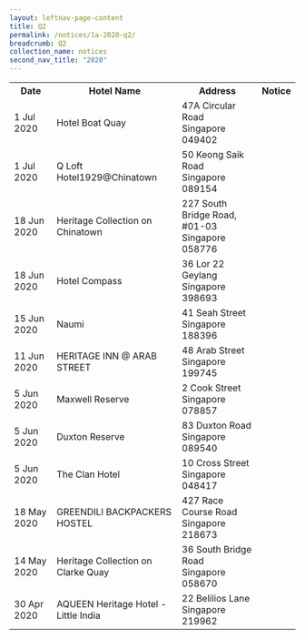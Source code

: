 ```yaml
---
layout: leftnav-page-content
title: Q2
permalink: /notices/1a-2020-q2/
breadcrumb: Q2 
collection_name: notices
second_nav_title: "2020"
---
```


<table>
   <tr>
    <th>Date</th>
    <th>Hotel Name</th>
    <th>Address</th>
    <th>Notice</th>
  </tr>
    <tr>
    <td>1 Jul 2020</td>
    <td>Hotel Boat Quay</td>
    <td>47A Circular Road<br>Singapore 049402<br></td>
    <td><a href="/files/Hotel Boat Quay.pdf"></a></td>
  </tr>
   <tr>
    <td>1 Jul 2020</td>
    <td>Q Loft Hotel1929@Chinatown</td>
    <td>50 Keong Saik Road<br>Singapore 089154<br></td>
    <td><a href="/files/Q Loft Hotel1929atChinatown.pdf"></a></td>
  </tr>
    <tr>
    <td>18 Jun 2020</td>
    <td>Heritage Collection on Chinatown</td>
    <td>227 South Bridge Road, #01-03 <br>Singapore 058776<br></td>
    <td><a href="/files/Heritage Collection on Chinatown.pdf"></a></td>
  </tr>
    <tr>
    <td>18 Jun 2020</td>
    <td>Hotel Compass</td>
    <td>36 Lor 22 Geylang <br>Singapore 398693<br></td>
    <td><a href="/files/Hotel Compass.pdf"></a></td>
  </tr>
    <tr>
    <td>15 Jun 2020</td>
    <td>Naumi</td>
    <td>41 Seah Street <br>Singapore 188396<br></td>
    <td><a href="/files/Naumi.pdf"></a></td>
  </tr>
   <tr>
    <td>11 Jun 2020</td>
    <td>HERITAGE INN @ ARAB STREET</td>
    <td>48 Arab Street <br>Singapore 199745<br></td>
    <td><a href="/files/HERITAGE INN at ARAB STREET.pdf"></a></td>
  </tr>
   <tr>
    <td>5 Jun 2020</td>
    <td>Maxwell Reserve</td>
    <td>2 Cook Street <br>Singapore 078857<br></td>
    <td><a href="/files/Maxwell Reserve.pdf"></a></td>
  </tr>
   <tr>
    <td>5 Jun 2020</td>
    <td>Duxton Reserve</td>
    <td>83 Duxton Road <br>Singapore 089540<br></td>
    <td><a href="/files/Duxton Reserve.pdf"></a></td>
  </tr>
   <tr>
    <td>5 Jun 2020</td>
    <td>The Clan Hotel</td>
    <td>10 Cross Street <br>Singapore 048417<br></td>
    <td><a href="/files/The Clan Hotel.pdf"></a></td>
  </tr>
    <tr>
    <td>18 May 2020</td>
    <td>GREENDILI BACKPACKERS HOSTEL</td>
    <td>427 Race Course Road <br>Singapore 218673<br></td>
    <td><a href="/files/GREENDILI BACKPACKERS HOSTEL.pdf"></a></td>
  </tr>
   <tr>
    <td>14 May 2020</td>
    <td>Heritage Collection on Clarke Quay</td>
    <td>36 South Bridge Road <br>Singapore 058670<br></td>
    <td><a href="/files/Heritage Collection on Clarke Quay.pdf"></a></td>
  </tr>
   <tr>
    <td>30 Apr 2020</td>
    <td>AQUEEN Heritage Hotel - Little India</td>
    <td>22 Belilios Lane <br>Singapore 219962<br></td>
    <td><a href="/files/AQUEEN Heritage Hotel - Little India.pdf"></a></td>
  </tr>
</table>
